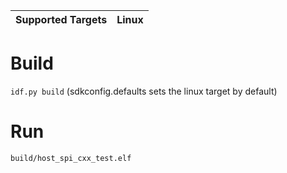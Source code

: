 | Supported Targets | Linux |
| ----------------- | ----- |

# Build
`idf.py build` (sdkconfig.defaults sets the linux target by default)

# Run
`build/host_spi_cxx_test.elf`
